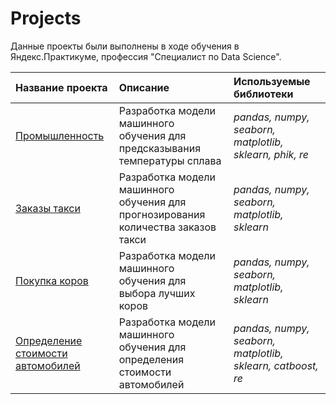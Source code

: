 # Projects

Данные проекты были выполнены в ходе обучения в Яндекс.Практикуме, профессия "Специалист по Data Science".

| Название проекта | Описание | Используемые библиотеки | 
| :---------------------- | :---------------------- | :---------------------- |
| [Промышленность](Industry_project) | Разработка модели машинного обучения для предсказывания температуры сплава | *pandas, numpy, seaborn, matplotlib, sklearn, phik, re* |
| [Заказы такси](Order_taxi_projects) | Разработка модели машинного обучения для прогнозирования количества заказов такси | *pandas, numpy, seaborn, matplotlib, sklearn* |
| [Покупка коров](Cow_buy_project) | Разработка модели машинного обучения для выбора лучших коров | *pandas, numpy, seaborn, matplotlib, sklearn* |
| [Определение стоимости автомобилей](car_price_project) | Разработка модели машинного обучения для определения стоимости автомобилей | *pandas, numpy, seaborn, matplotlib, sklearn, catboost, re* |
